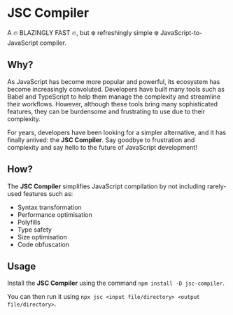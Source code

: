 # JSC Compiler

A 🔥 BLAZINGLY FAST 🔥, but ❄️ refreshingly simple ❄️ JavaScript-to-JavaScript
compiler.

## Why?

As JavaScript has become more popular and powerful, its ecosystem has
become increasingly convoluted. Developers have built many tools such as Babel
and TypeScript to help them manage the complexity and streamline their
workflows. However, although these tools bring many sophisticated features,
they can be burdensome and frustrating to use due to their complexity.

For years, developers have been looking for a simpler alternative, and it has
finally arrived: the **JSC Compiler**. Say goodbye to frustration and
complexity and say hello to the future of JavaScript development!

## How?

The **JSC Compiler** simplifies JavaScript compilation by not including
rarely-used features such as:

* Syntax transformation
* Performance optimisation
* Polyfills
* Type safety
* Size optimisation
* Code obfuscation

## Usage

Install the **JSC Compiler** using the command `npm install -D jsc-compiler`.

You can then run it using
`npx jsc <input file/directory> <output file/directory>`.
